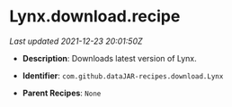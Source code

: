 # Lynx.download.recipe

_Last updated 2021-12-23 20:01:50Z_

- **Description**: Downloads latest version of Lynx.

- **Identifier**: `com.github.dataJAR-recipes.download.Lynx`

- **Parent Recipes**: `None`
